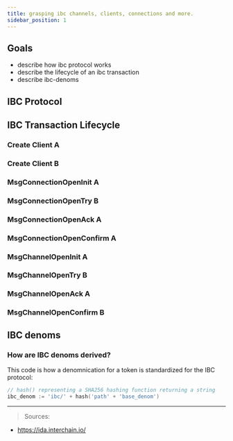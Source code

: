```yaml
---
title: grasping ibc channels, clients, connections and more.
sidebar_position: 1
---
```


## Goals 
- describe how ibc protocol works
- describe the lifecycle of an ibc transaction
- describe ibc-denoms

## IBC Protocol

## IBC Transaction Lifecycle

### Create Client A 

### Create Client B

### MsgConnectionOpenInit A
### MsgConnectionOpenTry B
### MsgConnectionOpenAck A 
### MsgConnectionOpenConfirm A 
### MsgChannelOpenInit A
### MsgChannelOpenTry B
### MsgChannelOpenAck A
### MsgChannelOpenConfirm B
## IBC denoms

### How are IBC denoms derived?
This code is how a denomnication for a token is standardized for the IBC protocol:
```go
// hash() representing a SHA256 hashing function returning a string
ibc_denom := 'ibc/' + hash('path' + 'base_denom')
```

___
> Sources:
* https://ida.interchain.io/
>